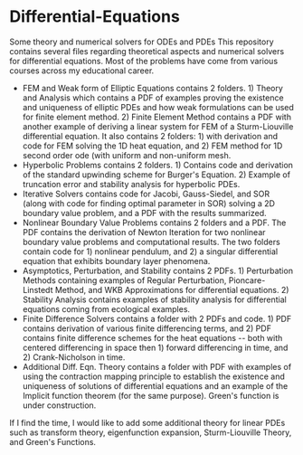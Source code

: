 # Differential-Equations
Some theory and numerical solvers for ODEs and PDEs
This repository contains several files regarding theoretical aspects and numerical solvers for differential equations. Most of the problems have come from various courses across my educational career. 
- FEM and Weak form of Elliptic Equations contains 2 folders. 1) Theory and Analysis which contains a PDF of examples proving the existence and uniqueness of elliptic PDEs and how weak formulations can be used for finite element method. 2) Finite Element Method contains a PDF with another example of deriving a linear system for FEM of a Sturm-Liouville differential equation. It also contains 2 folders: 1) with derivation and code for FEM solving the 1D heat equation, and 2) FEM method for 1D second order ode (with uniform and non-uniform mesh.
- Hyperbolic Problems contains 2 folders. 1) Contains code and derivation of the standard upwinding scheme for Burger's Equation. 2) Example of truncation error and stability analysis for hyperbolic PDEs. 
- Iterative Solvers contains code for Jacobi, Gauss-Siedel, and SOR (along with code for finding optimal parameter in SOR) solving a 2D boundary value problem, and a PDF with the results summarized.
- Nonlinear Boundary Value Problems contains 2 folders and a PDF. The PDF contains the derivation of Newton Iteration for two nonlinear boundary value problems and computational results. The two folders contain code for 1) nonlinear pendulum, and 2) a singular differential equation that exhibits boundary layer phenomena. 
- Asymptotics, Perturbation, and Stability contains 2 PDFs. 1) Perturbation Methods containing examples of Regular Perturbation, Pioncare-Linstedt Method, and WKB Approximations for differential equations. 2) Stability Analysis contains examples of stability analysis for differential equations coming from ecological examples.
- Finite Difference Solvers contains a folder with 2 PDFs and code. 1) PDF contains derivation of various finite differencing terms, and 2) PDF contains finite difference schemes for the heat equations -- both with centered differencing in space then 1) forward differencing in time, and 2) Crank-Nicholson in time.
- Additional Diff. Eqn. Theory contains a folder with PDF with examples of using the contraction mapping principle to establish the existence and uniqueness of solutions of differential equations and an example of the Implicit function theorem (for the same purpose). Green's function is under construction.

If I find the time, I would like to add some additional theory for linear PDEs such as transform theory, eigenfunction expansion, Sturm-Liouville Theory, and Green's Functions. 

